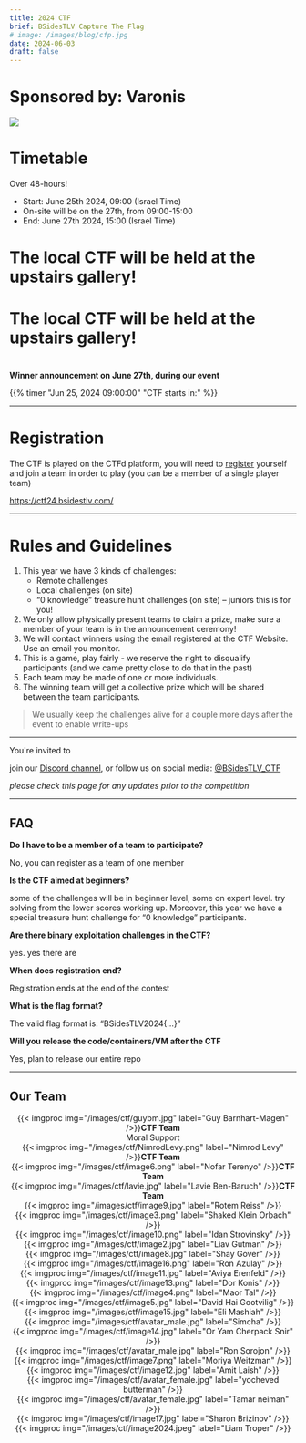 ```yaml
---
title: 2024 CTF
brief: BSidesTLV Capture The Flag
# image: /images/blog/cfp.jpg
date: 2024-06-03
draft: false
---
```


<!-- {{% picture img="/images/banners/2023-BSidesTLV-CTF.png" widths="540,720,960,1140" %}} -->

# Sponsored by: Varonis

[![](/images/ctf/Varonis_Logo_Black.svg)](http://app.jobvite.com/m?33Yfenwm)

# Timetable

Over 48-hours!

* Start: June 25th 2024, 09:00 (Israel Time)
* On-site will be on the 27th, from 09:00-15:00
* End:   June 27th 2024, 15:00 (Israel Time) 

<div><h1>The local CTF will be held at the upstairs gallery!<h1></div>

<div><h1>The local CTF will be held at the upstairs gallery!<h1></div>

**Winner announcement on June 27th, during our event**

{{% timer "Jun 25, 2024 09:00:00" "CTF starts in:" %}}

---

# Registration

The CTF is played on the CTFd platform, you will need to [register](https://ctf24.bsidestlv.com) yourself and join a team in order to play (you can be a member of a single player team)

<https://ctf24.bsidestlv.com/>

---

# Rules and Guidelines

1. This year we have 3 kinds of challenges:
    * Remote challenges
    * Local challenges (on site)
    * “0 knowledge” treasure hunt challenges (on site) – juniors this is for you!
1. We only allow physically present teams to claim a prize, make sure a member of your team is in the announcement ceremony!
1. We will contact winners using the email registered at the CTF Website. Use an email you monitor.
1. This is a game, play fairly - we reserve the right to disqualify participants (and we came pretty close to do that in the past)
1. Each team may be made of one or more individuals.
1. The winning team will get a collective prize which will be shared between the team participants.
<!-- 1. The CTF challenges are containerized and scalable, as such most web challenges use a sticky cookie called ‘BSidesTLV’ please make
sure to work with sessions to retain access to the same container -->
<!-- 1. For any persistency challenges with files, please note that we do an hourly cleanup of large and old files. -->
<!-- 1. Note: You must use the BSidesTLV cookie for the challenges to work properly if it is supplied (it is not part of the CTF just part of the infrastructure) -->

> We usually keep the challenges alive for a couple more days after the event to enable write-ups

---

You're invited to
<!-- join our [Slack channel](https://slack.bsidestlv.com), or  -->
join our [Discord channel](https://discord.gg/bPSfb6ZM), or follow us on social media: [@BSidesTLV_CTF](https://twitter.com/BSidesTLV_CTF)

*please check this page for any updates prior to the competition*

---

## FAQ

**Do I have to be a member of a team to participate?**

No, you can register as a team of one member

**Is the CTF aimed at beginners?**

some of the challenges will be in beginner level, some on expert level. try
solving from the lower scores working up. Moreover, this year we have a
special treasure hunt challenge for “0 knowledge” participants.

**Are there binary exploitation challenges in the CTF?**

yes. yes there are

**When does registration end?**

Registration ends at the end of the contest

**What is the flag format?**

The valid flag format is: “BSidesTLV2024{…}”

**Will you release the code/containers/VM after the CTF**

Yes, plan to release our entire repo

---

## Our Team

<div class="row around-xs avatars shuffle" style="text-align:center">
    <div>{{< imgproc img="/images/ctf/guybm.jpg" label="Guy Barnhart-Magen" />}}<b>CTF Team</b><br/>Moral Support</div>
    <div>{{< imgproc img="/images/ctf/NimrodLevy.png" label="Nimrod Levy" />}}<b>CTF Team</b></div>
    <div>{{< imgproc img="/images/ctf/image6.png" label="Nofar Terenyo" />}}<b>CTF Team</b></div>
    <div>{{< imgproc img="/images/ctf/lavie.jpg" label="Lavie Ben-Baruch" />}}<b>CTF Team</b></div>
    <div>{{< imgproc img="/images/ctf/image9.jpg" label="Rotem Reiss" />}}</div>
    <div>{{< imgproc img="/images/ctf/image3.png" label="Shaked Klein Orbach" />}}</div>
    <div>{{< imgproc img="/images/ctf/image10.png" label="Idan Strovinsky" />}}</div>
    <div>{{< imgproc img="/images/ctf/image2.jpg" label="Liav Gutman" />}}</div>
    <div>{{< imgproc img="/images/ctf/image8.jpg" label="Shay Gover" />}}</div>
    <div>{{< imgproc img="/images/ctf/image16.png" label="Ron Azulay" />}}</div>
    <div>{{< imgproc img="/images/ctf/image11.jpg" label="Aviya Erenfeld" />}}</div>
    <div>{{< imgproc img="/images/ctf/image13.png" label="Dor Konis" />}}</div>
    <div>{{< imgproc img="/images/ctf/image4.png" label="Maor Tal" />}}</div>
    <div>{{< imgproc img="/images/ctf/image5.jpg" label="David Hai Gootvilig" />}}</div>
    <div>{{< imgproc img="/images/ctf/image15.jpg" label="Eli Mashiah" />}}</div>
    <div>{{< imgproc img="/images/ctf/avatar_male.jpg" label="Simcha" />}}</div>
    <div>{{< imgproc img="/images/ctf/image14.jpg" label="Or Yam Cherpack Snir" />}}</div>
    <div>{{< imgproc img="/images/ctf/avatar_male.jpg" label="Ron Sorojon" />}}</div>
    <div>{{< imgproc img="/images/ctf/image7.png" label="Moriya Weitzman" />}}</div>
    <div>{{< imgproc img="/images/ctf/image12.jpg" label="Amit Laish" />}}</div>
    <div>{{< imgproc img="/images/ctf/avatar_female.jpg" label="yocheved butterman" />}}</div>
    <div>{{< imgproc img="/images/ctf/avatar_female.jpg" label="Tamar neiman" />}}</div>
    <div>{{< imgproc img="/images/ctf/image17.jpg" label="Sharon Brizinov" />}}</div>
    <div>{{< imgproc img="/images/ctf/image2024.jpeg" label="Liam Troper" />}}</div>
</div>
